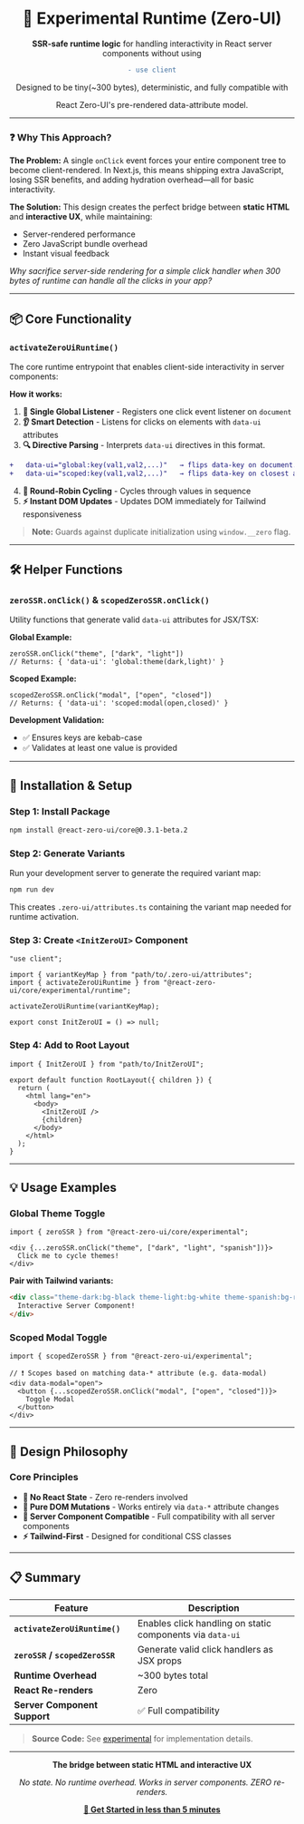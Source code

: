 
<div align="center">
<h1> 🧪 Experimental Runtime (Zero-UI) </h1>

**SSR-safe runtime logic** for handling interactivity in React server components without using 

```diff
- use client
```

</div>
<div align="center">
Designed to be tiny(~300 bytes), deterministic, and fully compatible with 
	
React Zero-UI's pre-rendered data-attribute model.

</div>

---

### ❓ Why This Approach?

**The Problem:** A single `onClick` event forces your entire component tree to become client-rendered. In Next.js, this means shipping extra JavaScript, losing SSR benefits, and adding hydration overhead—all for basic interactivity.

**The Solution:** This design creates the perfect bridge between **static HTML** and **interactive UX**, while maintaining:
- Server-rendered performance
- Zero JavaScript bundle overhead  
- Instant visual feedback

*Why sacrifice server-side rendering for a simple click handler when 300 bytes of runtime can handle all the clicks in your app?*

---

## 📦 Core Functionality

### `activateZeroUiRuntime()`

The core runtime entrypoint that enables client-side interactivity in server components:

**How it works:**

1. **🎯 Single Global Listener** - Registers one click event listener on `document`
2. **👂 Smart Detection** - Listens for clicks on elements with `data-ui` attributes
3. **🔍 Directive Parsing** - Interprets `data-ui` directives in this format.
```diff
+ 	data-ui="global:key(val1,val2,...)"   → flips data-key on document.body
+ 	data-ui="scoped:key(val1,val2,...)"   → flips data-key on closest ancestor/self
```
4. **🔄 Round-Robin Cycling** - Cycles through values in sequence
5. **⚡️ Instant DOM Updates** - Updates DOM immediately for Tailwind responsiveness

> **Note:** Guards against duplicate initialization using `window.__zero` flag.

---

## 🛠️ Helper Functions

### `zeroSSR.onClick()` & `scopedZeroSSR.onClick()`

Utility functions that generate valid `data-ui` attributes for JSX/TSX:

**Global Example:**
```tsx
zeroSSR.onClick("theme", ["dark", "light"])
// Returns: { 'data-ui': 'global:theme(dark,light)' }
```

**Scoped Example:**
```tsx
scopedZeroSSR.onClick("modal", ["open", "closed"])  
// Returns: { 'data-ui': 'scoped:modal(open,closed)' }
```

**Development Validation:**
- ✅ Ensures keys are kebab-case
- ✅ Validates at least one value is provided

---

## 🚀 Installation & Setup

### Step 1: Install Package

```bash
npm install @react-zero-ui/core@0.3.1-beta.2
```

### Step 2: Generate Variants

Run your development server to generate the required variant map:

```bash
npm run dev
```

This creates `.zero-ui/attributes.ts` containing the variant map needed for runtime activation.

### Step 3: Create `<InitZeroUI>` Component

```tsx
"use client";

import { variantKeyMap } from "path/to/.zero-ui/attributes";
import { activateZeroUiRuntime } from "@react-zero-ui/core/experimental/runtime";

activateZeroUiRuntime(variantKeyMap);

export const InitZeroUI = () => null;
```

### Step 4: Add to Root Layout

```tsx
import { InitZeroUI } from "path/to/InitZeroUI";

export default function RootLayout({ children }) {
  return (
    <html lang="en">
      <body>
        <InitZeroUI />
        {children}
      </body>
    </html>
  );
}
```

---

## 💡 Usage Examples

### Global Theme Toggle

```tsx
import { zeroSSR } from "@react-zero-ui/core/experimental";

<div {...zeroSSR.onClick("theme", ["dark", "light", "spanish"])}>
  Click me to cycle themes!
</div>
```

**Pair with Tailwind variants:**

```html
<div class="theme-dark:bg-black theme-light:bg-white theme-spanish:bg-red-500">
  Interactive Server Component!
</div>
```

### Scoped Modal Toggle

```tsx
import { scopedZeroSSR } from "@react-zero-ui/experimental";

// ❗️ Scopes based on matching data-* attribute (e.g. data-modal)
<div data-modal="open">
  <button {...scopedZeroSSR.onClick("modal", ["open", "closed"])}>
    Toggle Modal
  </button>
</div>
```

---

## 🧠 Design Philosophy

### Core Principles

- **🚫 No React State** - Zero re-renders involved
- **🎯 Pure DOM Mutations** - Works entirely via `data-*` attribute changes  
- **🔧 Server Component Compatible** - Full compatibility with all server components
- **⚡️ Tailwind-First** - Designed for conditional CSS classes


---

## 📋 Summary

| Feature | Description |
|---------|-------------|
| **`activateZeroUiRuntime()`** | Enables click handling on static components via `data-ui` |
| **`zeroSSR` / `scopedZeroSSR`** | Generate valid click handlers as JSX props |
| **Runtime Overhead** | ~300 bytes total |
| **React Re-renders** | Zero |
| **Server Component Support** | ✅ Full compatibility |

> **Source Code:** See [experimental](/packages/core/src/experimental) for implementation details.

---

<div align="center">

**The bridge between static HTML and interactive UX**

*No state. No runtime overhead. Works in server components. ZERO re-renders.*

[**🚀 Get Started in less than 5 minutes**](/#-quick-start)

</div>

